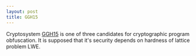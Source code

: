 ```yaml
---
layout: post
title: GGH15
---
```


Cryptosystem <a href="{{ site.baseurl }}/obf/GGH15/GGH15.pdf" target="_blank"> GGH15</a> is one of three candidates
for cryptographic program obfuscation. It is supposed that it's security depends on hardness of lattice problem LWE.
